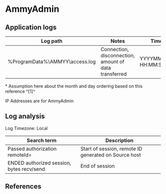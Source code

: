 # AmmyAdmin

## Application logs

|Log path|Notes|Timestamp|
|-|-|-|
%ProgramData%\AMMYY\access.log|Connection, disconnection, amount of data transferred|YYYYMMDD-HH:MM:SS.SSSSSS*

\* Assumption here about the month and day ordering based on this reference ^[1]^

IP Addresses are for AmmyAdmin

## Log analysis

Log Timezone: Local

|Search term|Description|
|-|-
|Passed authorization remoteId=|Start of session, remote ID generated on Source host
|ENDED  authorized session, bytes recv/send| End of session|

## References
[^1]: [Remote Access Software - Forensics](https://vikas-singh.notion.site/vikas-singh/Remote-Access-Software-Forensics-3e38d9a66ca0414ca9c882ad67f4f71b)
